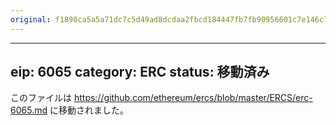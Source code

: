 ```yaml
---
original: f1890ca5a5a71dc7c5d49ad8dcdaa2fbcd184447fb7fb90956601c7e146c7d5f
---
```


---
eip: 6065
category: ERC
status: 移動済み
---

このファイルは https://github.com/ethereum/ercs/blob/master/ERCS/erc-6065.md に移動されました。
